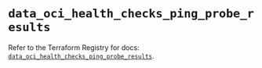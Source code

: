 # `data_oci_health_checks_ping_probe_results`

Refer to the Terraform Registry for docs: [`data_oci_health_checks_ping_probe_results`](https://registry.terraform.io/providers/oracle/oci/6.18.0/docs/data-sources/health_checks_ping_probe_results).
